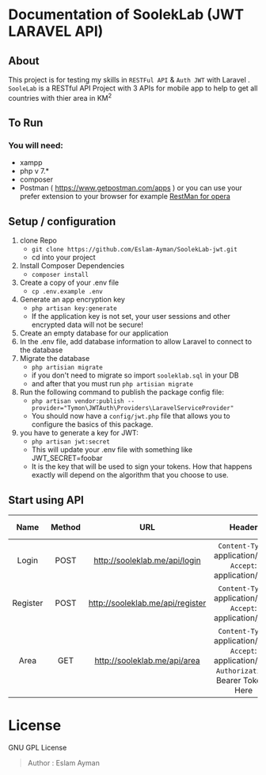 # Documentation of SoolekLab (JWT LARAVEL API)
## About
This project is  for testing my skills in `RESTFul API` & `Auth JWT` with Laravel  .
`SooleLab` is a RESTful API Project with 3 APIs for mobile app to help to get all countries with thier area in KM<sup>2</sup>

## To Run
### You will need:
- xampp
- php v 7.*
- composer
- Postman ( https://www.getpostman.com/apps )
or you can use your prefer extension to your browser for example [ RestMan for opera ](https://addons.opera.com/en/extensions/details/restman/)

## Setup / configuration
 1. clone Repo 
    - `git clone https://github.com/Eslam-Ayman/SoolekLab-jwt.git`
    - cd into your project
 2. Install Composer Dependencies
    - ```composer install```
 3. Create a copy of your .env file
    - ```cp .env.example .env```
 4. Generate an app encryption key
    - ```php artisan key:generate```
    - If the application key is not set, your user sessions and other encrypted data will not be secure!
 5. Create an empty database for our application
 6. In the .env file, add database information to allow Laravel to connect to the database
 7. Migrate the database
    - `php artisian migrate`
    - if you don't need to migrate so import `sooleklab.sql` in your DB
    - and after that you must run `php artisian migrate` 
 8. Run the following command to publish the package config file:
    - `php artisan vendor:publish --provider="Tymon\JWTAuth\Providers\LaravelServiceProvider"`
    - You should now have a `config/jwt.php` file that allows you to configure the basics of this package.
 9. you have to generate a key for JWT:
    - `php artisan jwt:secret`
    -  This will update your .env file with something like JWT_SECRET=foobar
    -  It is the key that will be used to sign your tokens. How that happens exactly will depend on the algorithm that you choose to use.

## Start using API
| Name       | Method   | URL  							   | Header  													   | Body ( **RAW** ) not (form-data) |
| :----------: |:--------:| :--------------------------------: | :--------------------------------------------------------------:| :-----:|
| Login      | POST 	| http://sooleklab.me/api/login    | `Content-Type`: application/json <br> `Accept`: application/json | `Required Data`: (email, password) <br> `Optional Data`: (null) |
| Register   | POST 	| http://sooleklab.me/api/register | `Content-Type`: application/json <br> `Accept`: application/json | `Required Data`: (name, email, password, password_confirmation) <br> `Optional Data`: (null)  |
| Area 		 | GET  	| http://sooleklab.me/api/area     | `Content-Type`: application/json <br> `Accept`: application/json <br> `Authorization`: Bearer Token-Here |  null  |



# License 
GNU GPL License
> Author : Eslam Ayman 
